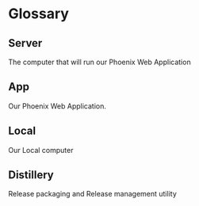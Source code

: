 # Glossary

## Server
The computer that will run our Phoenix Web Application

## App
Our Phoenix Web Application.

## Local
Our Local computer

## Distillery
Release packaging and Release management utility
